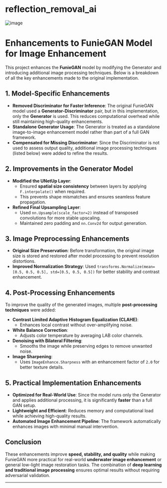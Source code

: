 # reflection_removal_ai
![image](https://github.com/user-attachments/assets/d8a603fc-da3f-4e05-91e3-841ce8ce8ec3)




# Enhancements to FunieGAN Model for Image Enhancement

This project enhances the **FunieGAN** model by modifying the Generator and introducing additional image processing techniques. Below is a breakdown of all the key enhancements made to the original implementation.

## **1. Model-Specific Enhancements**

- **Removed Discriminator for Faster Inference**: The original FunieGAN model used a **Generator-Discriminator** pair, but in this implementation, only the **Generator** is used. This reduces computational overhead while still maintaining high-quality enhancements.
- **Standalone Generator Usage**: The Generator is treated as a standalone image-to-image enhancement model rather than part of a full GAN framework.
- **Compensated for Missing Discriminator**: Since the Discriminator is not used to assess output quality, additional image processing techniques (listed below) were added to refine the results.

## **2. Improvements in the Generator Model**

- **Modified the UNetUp Layer**: 
  - Ensured **spatial size consistency** between layers by applying `F.interpolate()` when required. 
  - This prevents shape mismatches and ensures seamless feature propagation.
- **Refined Final Upsampling Layer**: 
  - Used `nn.Upsample(scale_factor=2)` instead of transposed convolutions for more stable upscaling.
  - Maintained zero padding and `nn.Conv2d` for output generation.

## **3. Image Preprocessing Enhancements**

- **Original Size Preservation**: Before transformation, the original image size is stored and restored after model processing to prevent resolution distortions.
- **Improved Normalization Strategy**: Used `transforms.Normalize(mean=[0.5, 0.5, 0.5], std=[0.5, 0.5, 0.5])` for better stability and contrast enhancement.

## **4. Post-Processing Enhancements**

To improve the quality of the generated images, multiple **post-processing techniques** were added:

- **Contrast Limited Adaptive Histogram Equalization (CLAHE)**: 
  - Enhances local contrast without over-amplifying noise.
- **White Balance Correction**: 
  - Adjusts color temperature by averaging LAB color channels.
- **Denoising with Bilateral Filtering**: 
  - Smooths the image while preserving edges to remove unwanted noise.
- **Image Sharpening**: 
  - Uses `ImageEnhance.Sharpness` with an enhancement factor of `2.0` for better texture details.

## **5. Practical Implementation Enhancements**

- **Optimized for Real-World Use**: Since the model runs only the Generator and applies additional processing, it is significantly **faster** than a full GAN setup.
- **Lightweight and Efficient**: Reduces memory and computational load while achieving high-quality results.
- **Automated Image Enhancement Pipeline**: The framework automatically enhances images with minimal manual intervention.

## **Conclusion**

These enhancements improve **speed, stability, and quality** while making FunieGAN more practical for real-world **underwater image enhancement** or general low-light image restoration tasks. The combination of **deep learning and traditional image processing** ensures optimal results without requiring adversarial validation.

---

